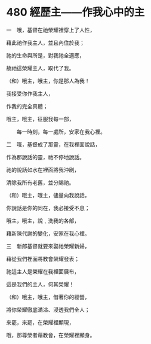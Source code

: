 # 480 經歷主——作我心中的主

一　哦，基督在祂榮耀裡穿上了人性，

藉此祂作我主人，並且內住於我；

祂的生命與所是，對我祂全適應，

故祂這榮耀主人，取代了我。

（和）哦主，哦主，你是那人為我！

我接受你作我主人，

作我的完全真體；

哦主，哦主，征服我每一部，

　　每一時刻，每一處所，安家在我心裡。

二　哦，基督成了那靈，在我裡面說話，

作為那說話的靈，祂不停地說話。

祂的說話如水在裡面將我沖刷，

清除我所有老舊，並分賜祂。

（和）哦主，哦主，儘量向我說話，

你說話是你的同在，我必接受不息；

哦主，哦主，說﹑洗我的各部，

藉新陳代謝的變化，安家在我心裡。

三　新郎基督就要來娶祂榮耀新婦，

藉從我們裡面將教會榮耀發表；

祂這主人是榮耀在我裡面展布，

這是我們的主人，何其榮耀！

（和）哦主，哦主，借著你的經營，

將你榮耀徹底滿溢、浸透我們全人；

來罷，來罷，在榮耀裡顯現，

哦，那尊榮者藉教會，在榮耀裡顯身。

